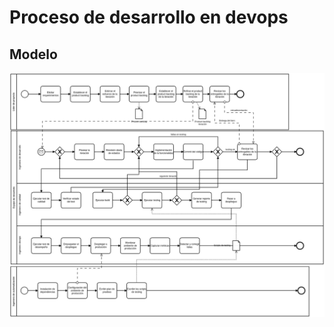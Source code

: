 # Proceso de desarrollo en devops

## Modelo

![devops](imagenes/devops.png "proceso de desarrollo en devops")
